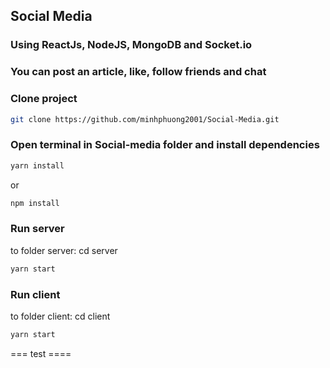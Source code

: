 ## Social Media
### Using ReactJs, NodeJS, MongoDB and Socket.io
### You can post an article, like, follow friends and chat

### Clone project
```bash
git clone https://github.com/minhphuong2001/Social-Media.git
```
### Open terminal in Social-media folder and install dependencies
```bash 
yarn install
```
or
```bash 
npm install
```

### Run server
to folder server: cd server
```bash 
yarn start
```
### Run client
to folder client: cd client
```bash 
yarn start
```
=== test ====